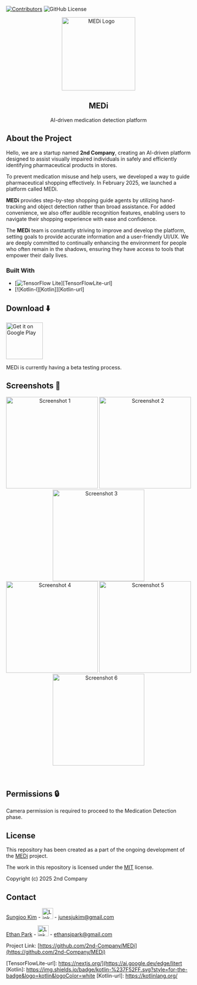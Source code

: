 [![Contributors][contributors-shield]][contributors-url]
![GitHub License](https://img.shields.io/github/license/2nd-Company/MEDi?style=for-the-badge&link=https%3A%2F%2Fgithub.com%2F2nd-Company%2FMEDi%2Fblob%2Fmain%2FLICENSE)


<div align="center">
  <img src="./doc/Icon/logo.jpeg" alt="MEDi Logo" width="200">
</div>
<div align="center">
  <h2>MEDi</h2>
</div>
<p align="center">AI-driven medication detection platform</p>

## About the Project
Hello, we are a startup named **2nd Company**, creating an AI-driven platform designed to assist visually impaired individuals in safely and efficiently identifying pharmaceutical products in stores.

To prevent medication misuse and help users, we developed a way to guide pharmaceutical shopping effectively. In February 2025, we launched a platform called MEDi. 

**MEDi** provides step-by-step shopping guide agents by utilizing hand-tracking and object detection rather than broad assistance. For added convenience, we also offer audible recognition features, enabling users to navigate their shopping experience with ease and confidence.

The **MEDi**  team is constantly striving to improve and develop the platform, setting goals to provide accurate information and a user-friendly UI/UX. We are deeply committed to continually enhancing the environment for people who often remain in the shadows, ensuring they have access to tools that empower their daily lives.

### Built With
* [![TensorFlow Lite][TensorFlow]][TensorFlowLite-url]
* [![Kotlin-l][Kotlin]][Kotlin-url]

## Download ⬇️
[<img alt="Get it on Google Play" height="100" src="./doc/googleplay.png">](https://play.google.com/apps/testing/com.MedI)

MEDi is currently having a beta testing process.


## Screenshots 📱

<div align="center">
  <img src="./doc/Photo/Screenshot1.jpeg" alt="Screenshot 1" width="250">
  <img src="./doc/Photo/Screenshot2.jpeg" alt="Screenshot 2" width="250">
  <img src="./doc/Photo/Screenshot3.jpeg" alt="Screenshot 3" width="250">
</div>
<div align="center">
  <img src="./doc/Photo/Screenshot4.jpeg" alt="Screenshot 4" width="250">
  <img src="./doc/Photo/Screenshot5.jpeg" alt="Screenshot 5" width="250">
  <img src="./doc/Photo/Screenshot6.jpeg" alt="Screenshot 6" width="250">
</div>
<br/><br/>

<!-- PERMISSIONS -->
## Permissions 🔒

Camera permission is required to proceed to the Medication Detection phase.


## License
This repository has been created as a part of the ongoing development of the [MEDi](https://github.com/2nd-Company/MEDi) project.

The work in this repository is licensed under the [MIT](https://github.com/2nd-Company/MEDi/blob/main/LICENSE) license.

Copyright (c) 2025 2nd Company


<!-- CONTACT -->
## Contact

[Sungjoo Kim](https://github.com/junesjukim) - [<img src="./doc/Icon/Linkedin.png" alt="LinkedIn" width="30">](https://www.linkedin.com/in/sungjoo-kim-june777) - junesjukim@gmail.com

[Ethan Park](https://github.com/ethansjpark) - [<img src="./doc/Icon/Linkedin.png" alt="LinkedIn" width="30">](https://www.linkedin.com/in/esjp/) - ethansjpark@gmail.com

Project Link: [https://github.com/2nd-Company/MEDi](https://github.com/2nd-Company/MEDi)

<!-- MARKDOWN LINKS & IMAGES -->
<!-- https://www.markdownguide.org/basic-syntax/#reference-style-links -->
[contributors-shield]: https://img.shields.io/github/contributors/2nd-Company/MEDi?style=for-the-badge&color=green
[contributors-url]: https://github.com/2nd-Company/MEDi/contributors
[license-shield]: https://img.shields.io/github/license/othneildrew/Best-README-Template.svg?style=for-the-badge 
[license-url]: [https://github.com/2nd-Company/MEDi](https://github.com/2nd-Company/MEDi/blob/main/LICENSE) 
[linkedin-shield]: ./doc/Icon/Linkedin.png
[github-surl]: https://github.com/junesjukim
[github-eurl]: https://github.com/ethansjpark
[linkedin-surl]: https://www.linkedin.com/in/sungjoo-kim-june777
[linkedin-eurl]: https://www.linkedin.com/in/esjp/
[TensorFlow]: https://img.shields.io/badge/TensorFlow-%23FF6F00.svg?style=for-the-badge&logo=TensorFlow&logoColor=white
[TensorFlowLite-url]: https://nextjs.org/](https://ai.google.dev/edge/litert
[Kotlin]: https://img.shields.io/badge/kotlin-%237F52FF.svg?style=for-the-badge&logo=kotlin&logoColor=white
[Kotlin-url]: https://kotlinlang.org/
